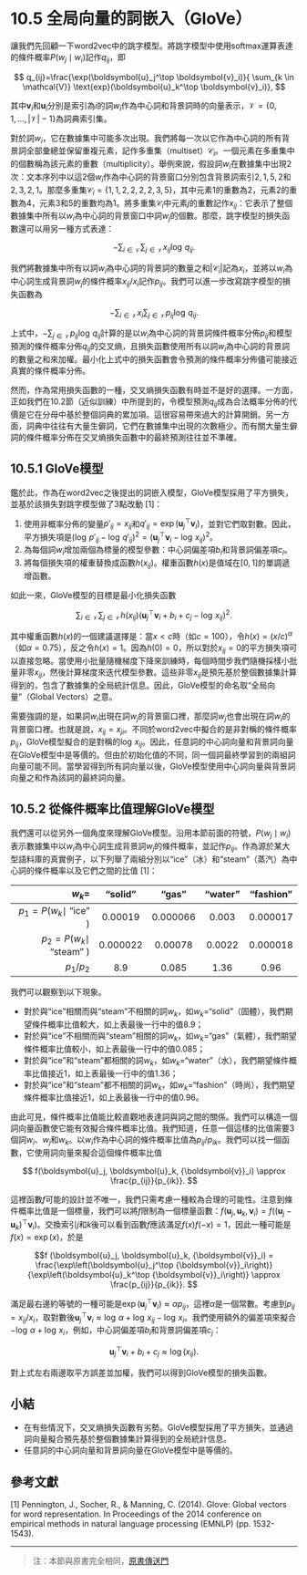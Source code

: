# 10.5 全局向量的詞嵌入（GloVe）

讓我們先回顧一下word2vec中的跳字模型。將跳字模型中使用softmax運算表達的條件概率$P(w_j\mid w_i)$記作$q_{ij}$，即

$$
q_{ij}=\frac{\exp(\boldsymbol{u}_j^\top \boldsymbol{v}_i)}{ \sum_{k \in \mathcal{V}} \text{exp}(\boldsymbol{u}_k^\top \boldsymbol{v}_i)},
$$

其中$\boldsymbol{v}_i$和$\boldsymbol{u}_i$分別是索引為$i$的詞$w_i$作為中心詞和背景詞時的向量表示，$\mathcal{V} = \{0, 1, \ldots, |\mathcal{V}|-1\}$為詞典索引集。

對於詞$w_i$，它在數據集中可能多次出現。我們將每一次以它作為中心詞的所有背景詞全部彙總並保留重複元素，記作多重集（multiset）$\mathcal{C}_i$。一個元素在多重集中的個數稱為該元素的重數（multiplicity）。舉例來說，假設詞$w_i$在數據集中出現2次：文本序列中以這2個$w_i$作為中心詞的背景窗口分別包含背景詞索引$2,1,5,2$和$2,3,2,1$。那麼多重集$\mathcal{C}_i = \{1,1,2,2,2,2,3,5\}$，其中元素1的重數為2，元素2的重數為4，元素3和5的重數均為1。將多重集$\mathcal{C}_i$中元素$j$的重數記作$x_{ij}$：它表示了整個數據集中所有以$w_i$為中心詞的背景窗口中詞$w_j$的個數。那麼，跳字模型的損失函數還可以用另一種方式表達：

$$
-\sum_{i\in\mathcal{V}}\sum_{j\in\mathcal{V}} x_{ij} \log\,q_{ij}.
$$

我們將數據集中所有以詞$w_i$為中心詞的背景詞的數量之和$\left|\mathcal{C}_i\right|$記為$x_i$，並將以$w_i$為中心詞生成背景詞$w_j$的條件概率$x_{ij}/x_i$記作$p_{ij}$。我們可以進一步改寫跳字模型的損失函數為

$$
-\sum_{i\in\mathcal{V}} x_i \sum_{j\in\mathcal{V}} p_{ij} \log\,q_{ij}.
$$

上式中，$-\sum_{j\in\mathcal{V}} p_{ij} \log\,q_{ij}$計算的是以$w_i$為中心詞的背景詞條件概率分佈$p_{ij}$和模型預測的條件概率分佈$q_{ij}$的交叉熵，且損失函數使用所有以詞$w_i$為中心詞的背景詞的數量之和來加權。最小化上式中的損失函數會令預測的條件概率分佈儘可能接近真實的條件概率分佈。

然而，作為常用損失函數的一種，交叉熵損失函數有時並不是好的選擇。一方面，正如我們在10.2節（近似訓練）中所提到的，令模型預測$q_{ij}$成為合法概率分佈的代價是它在分母中基於整個詞典的累加項。這很容易帶來過大的計算開銷。另一方面，詞典中往往有大量生僻詞，它們在數據集中出現的次數極少。而有關大量生僻詞的條件概率分佈在交叉熵損失函數中的最終預測往往並不準確。



## 10.5.1 GloVe模型

鑑於此，作為在word2vec之後提出的詞嵌入模型，GloVe模型採用了平方損失，並基於該損失對跳字模型做了3點改動 [1]：

1. 使用非概率分佈的變量$p'_{ij}=x_{ij}$和$q'_{ij}=\exp(\boldsymbol{u}_j^\top \boldsymbol{v}_i)$，並對它們取對數。因此，平方損失項是$\left(\log\,p'_{ij} - \log\,q'_{ij}\right)^2 = \left(\boldsymbol{u}_j^\top \boldsymbol{v}_i - \log\,x_{ij}\right)^2$。
2. 為每個詞$w_i$增加兩個為標量的模型參數：中心詞偏差項$b_i$和背景詞偏差項$c_i$。
3. 將每個損失項的權重替換成函數$h(x_{ij})$。權重函數$h(x)$是值域在$[0,1]$的單調遞增函數。

如此一來，GloVe模型的目標是最小化損失函數

$$\sum_{i\in\mathcal{V}} \sum_{j\in\mathcal{V}} h(x_{ij}) \left(\boldsymbol{u}_j^\top \boldsymbol{v}_i + b_i + c_j - \log\,x_{ij}\right)^2.$$

其中權重函數$h(x)$的一個建議選擇是：當$x < c$時（如$c = 100$），令$h(x) = (x/c)^\alpha$（如$\alpha = 0.75$），反之令$h(x) = 1$。因為$h(0)=0$，所以對於$x_{ij}=0$的平方損失項可以直接忽略。當使用小批量隨機梯度下降來訓練時，每個時間步我們隨機採樣小批量非零$x_{ij}$，然後計算梯度來迭代模型參數。這些非零$x_{ij}$是預先基於整個數據集計算得到的，包含了數據集的全局統計信息。因此，GloVe模型的命名取“全局向量”（Global Vectors）之意。

需要強調的是，如果詞$w_i$出現在詞$w_j$的背景窗口裡，那麼詞$w_j$也會出現在詞$w_i$的背景窗口裡。也就是說，$x_{ij}=x_{ji}$。不同於word2vec中擬合的是非對稱的條件概率$p_{ij}$，GloVe模型擬合的是對稱的$\log\, x_{ij}$。因此，任意詞的中心詞向量和背景詞向量在GloVe模型中是等價的。但由於初始化值的不同，同一個詞最終學習到的兩組詞向量可能不同。當學習得到所有詞向量以後，GloVe模型使用中心詞向量與背景詞向量之和作為該詞的最終詞向量。


## 10.5.2 從條件概率比值理解GloVe模型

我們還可以從另外一個角度來理解GloVe模型。沿用本節前面的符號，$P(w_j \mid w_i)$表示數據集中以$w_i$為中心詞生成背景詞$w_j$的條件概率，並記作$p_{ij}$。作為源於某大型語料庫的真實例子，以下列舉了兩組分別以“ice”（冰）和“steam”（蒸汽）為中心詞的條件概率以及它們之間的比值 [1]：

|$w_k$=|“solid”|“gas”|“water”|“fashion”|
|--:|:-:|:-:|:-:|:-:|
|$p_1=P(w_k\mid$ “ice” $)$|0.00019|0.000066|0.003|0.000017|
|$p_2=P(w_k\mid$ “steam” $)$|0.000022|0.00078|0.0022|0.000018|
|$p_1/p_2$|8.9|0.085|1.36|0.96|


我們可以觀察到以下現象。

* 對於與“ice”相關而與“steam”不相關的詞$w_k$，如$w_k=$“solid”（固體），我們期望條件概率比值較大，如上表最後一行中的值8.9；
* 對於與“ice”不相關而與“steam”相關的詞$w_k$，如$w_k=$“gas”（氣體），我們期望條件概率比值較小，如上表最後一行中的值0.085；
* 對於與“ice”和“steam”都相關的詞$w_k$，如$w_k=$“water”（水），我們期望條件概率比值接近1，如上表最後一行中的值1.36；
* 對於與“ice”和“steam”都不相關的詞$w_k$，如$w_k=$“fashion”（時尚），我們期望條件概率比值接近1，如上表最後一行中的值0.96。

由此可見，條件概率比值能比較直觀地表達詞與詞之間的關係。我們可以構造一個詞向量函數使它能有效擬合條件概率比值。我們知道，任意一個這樣的比值需要3個詞$w_i$、$w_j$和$w_k$。以$w_i$作為中心詞的條件概率比值為${p_{ij}}/{p_{ik}}$。我們可以找一個函數，它使用詞向量來擬合這個條件概率比值

$$
f(\boldsymbol{u}_j, \boldsymbol{u}_k, {\boldsymbol{v}}_i) \approx \frac{p_{ij}}{p_{ik}}.
$$

這裡函數$f$可能的設計並不唯一，我們只需考慮一種較為合理的可能性。注意到條件概率比值是一個標量，我們可以將$f$限制為一個標量函數：$f(\boldsymbol{u}_j, \boldsymbol{u}_k, {\boldsymbol{v}}_i) = f\left((\boldsymbol{u}_j - \boldsymbol{u}_k)^\top {\boldsymbol{v}}_i\right)$。交換索引$j$和$k$後可以看到函數$f$應該滿足$f(x)f(-x)=1$，因此一種可能是$f(x)=\exp(x)$，於是

$$f
(\boldsymbol{u}_j, \boldsymbol{u}_k, {\boldsymbol{v}}_i) = \frac{\exp\left(\boldsymbol{u}_j^\top {\boldsymbol{v}}_i\right)}{\exp\left(\boldsymbol{u}_k^\top {\boldsymbol{v}}_i\right)} \approx \frac{p_{ij}}{p_{ik}}.
$$

滿足最右邊約等號的一種可能是$\exp\left(\boldsymbol{u}_j^\top {\boldsymbol{v}}_i\right) \approx \alpha p_{ij}$，這裡$\alpha$是一個常數。考慮到$p_{ij}=x_{ij}/x_i$，取對數後$\boldsymbol{u}_j^\top {\boldsymbol{v}}_i \approx \log\,\alpha + \log\,x_{ij} - \log\,x_i$。我們使用額外的偏差項來擬合$- \log\,\alpha + \log\,x_i$，例如，中心詞偏差項$b_i$和背景詞偏差項$c_j$：

$$
\boldsymbol{u}_j^\top \boldsymbol{v}_i + b_i + c_j \approx \log(x_{ij}).
$$

對上式左右兩邊取平方誤差並加權，我們可以得到GloVe模型的損失函數。


## 小結

* 在有些情況下，交叉熵損失函數有劣勢。GloVe模型採用了平方損失，並通過詞向量擬合預先基於整個數據集計算得到的全局統計信息。
* 任意詞的中心詞向量和背景詞向量在GloVe模型中是等價的。



## 參考文獻

[1] Pennington, J., Socher, R., & Manning, C. (2014). Glove: Global vectors for word representation. In Proceedings of the 2014 conference on empirical methods in natural language processing (EMNLP) (pp. 1532-1543).


-----------
> 注：本節與原書完全相同，[原書傳送門](https://zh.d2l.ai/chapter_natural-language-processing/glove.html)


